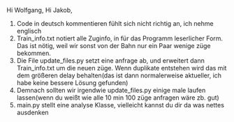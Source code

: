 Hi Wolfgang, Hi Jakob,
1. Code in deutsch kommentieren fühlt sich nicht richtig an, ich nehme englisch
2. Train_info.txt notiert alle Zuginfo, in für das Programm leserlicher Form. Das ist nötig, weil wir sonst von der Bahn nur ein Paar wenige züge bekommen.
3. Die File update_files.py setzt eine anfrage ab, und erweitert dann Train_info.txt um die neuen züge. Wenn duplikate entstehen wird das mit dem größeren delay behalten(das ist dann normalerweise aktueller, ich habe keine bessere Lösung gefunden)
4. Demnach sollten wir irgendwie update_files.py einige male laufen lassen(wenn du weißt wie alle 10 min 100 züge anfragen wäre zb. gut)
5. main.py stellt eine analyse Klasse, vielleicht kannst du dir da was nettes ausdenken
